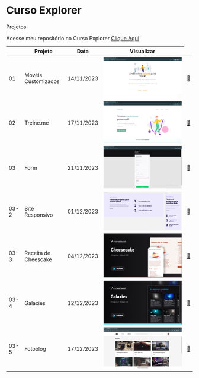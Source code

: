 # Curso Explorer

Projetos 

Acesse meu repositório no Curso Explorer [Clique Aqui ](https://github.com/helena-antoni/curso-explorer)

 <table>
      <thead>
        <tr text-align="center">
          <th>
          </th>
          <th>Projeto</th>
          <th>Data</th>
          <th>Visualizar</th>
        </tr>
      </thead>
      <tbody>
        <tr>
          <td>01</td>
          <td>Movéis Customizados</td>
          <td>14/11/2023</td>
          <td><img src="./_preview/01.jpg" alt=""> </td> 
          <td><a target="_blank" href="https://helena-antoni.github.io/curso-explorer/01-ambientes-unicos/">🔗</a></td>
        </tr> 
        <tr>
          <td>02</td>
          <td>Treine.me</td>
          <td>17/11/2023</td>
          <td><img src="./_preview/02.jpg" alt=""> </td> 
          <td><a target="_blank" href="https://helena-antoni.github.io/curso-explorer/02-treine-me/">🔗</a></td>
        </tr>
        <tr>
          <td>03</td>
          <td>Form</td>
          <td>21/11/2023</td>
          <td><img src="./_preview/03-1.jpg" alt=""></td> 
          <td><a target="_blank" href="https://helena-antoni.github.io/curso-explorer/03-01-form/">🔗</a></td>
        </tr> 
        <tr>
          <td>03-2</td>
          <td>Site Responsivo</td>
          <td>01/12/2023</td>
          <td><img src="./_preview/03-2.png" alt=""> </td> 
          <td><a target="_blank" href="https://helena-antoni.github.io/curso-explorer/03-2-projects-mobile-and-web/">🔗</a></td>
        </tr>  
        <tr>
          <td>03-3</td>
          <td>Receita de Cheescake</td>
          <td>04/12/2023</td>
          <td><img src="./_preview/03-3.png" alt=""> </td> 
          <td><a target="_blank" href="https://helena-antoni.github.io/curso-explorer/03-3-receita-cheescake/">🔗</a></td>
        </tr> 
        <tr>
          <td>03-4</td>
          <td>Galaxies</td>
          <td>12/12/2023</td>
          <td><img src="./_preview/03-4.png" alt=""> </td> 
          <td><a target="_blank" href="https://helena-antoni.github.io/curso-explorer/03-4-galaxies/">🔗</a></td>
        </tr> 
         <tr>
          <td>03-5</td>
          <td>Fotoblog</td>
          <td>17/12/2023</td>
          <td><img src="./_preview/03-5.png" alt=""> </td> 
          <td><a target="_blank" href="https://helena-antoni.github.io/curso-explorer/03-5-fotoblog/">🔗</a></td>
        </tr> 
      </tbody>